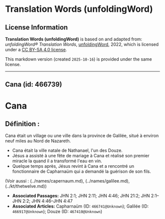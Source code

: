 # Translation Words (unfoldingWord)

## License Information

**Translation Words (unfoldingWord)** is based on and adapted from: _unfoldingWord® Translation Words_, [unfoldingWord](https://unfoldingword.org/utw), 2022, which is licensed under a [CC BY-SA 4.0 license](https://creativecommons.org/licenses/by-sa/4.0/legalcode.en).

This markdown version (created `2025-10-16`) is provided under the same license.



--------------------------------

## Cana (id: 466739)

Cana
====

Définition :
------------

Cana était un village ou une ville dans la province de Galilée, situé à environ neuf miles au Nord de Nazareth.

* Cana était la ville natale de Nathanael, l'un des Douze.
* Jésus a assisté à une fête de mariage à Cana et réalisé son premier miracle la quand il a transformé l'eau en vin.
* Quelque temps après, Jésus revint à Cana et a rencontré un fonctionnaire de Capharnaüm qui a demandé la guérison de son fils.

(Voir aussi : (../names/capernaum.md), (../names/galilee.md), (../kt/thetwelve.md))

* **Associated Passages:** JHN 2:1; JHN 2:11; JHN 4:46; JHN 21:2; JHN 2:1–JHN 2:2; JHN 4:46–JHN 4:47
* **Associated Articles:** Capharnaüm (ID: `466741@Unknown`); Galilée (ID: `466917@Unknown`); Douze (ID: `467410@Unknown`)

